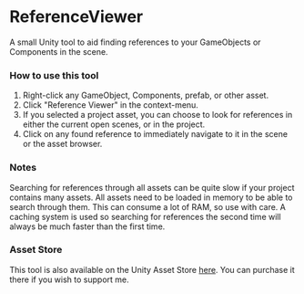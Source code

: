# ReferenceViewer

A small Unity tool to aid finding references to your GameObjects or Components in the scene.

### How to use this tool

1. Right-click any GameObject, Components, prefab, or other asset.
2. Click "Reference Viewer" in the context-menu.
3. If you selected a project asset, you can choose to look for references in either the current open scenes, or in the project.
4. Click on any found reference to immediately navigate to it in the scene or the asset browser.

### Notes

Searching for references through all assets can be quite slow if your project contains many assets.
All assets need to be loaded in memory to be able to search through them. This can consume a lot of RAM, so use with care.
A caching system is used so searching for references the second time will always be much faster than the first time.

### Asset Store

This tool is also available on the Unity Asset Store [here](https://www.assetstore.unity3d.com/en/#!/content/73961). You can purchase it there if you wish to support me.
